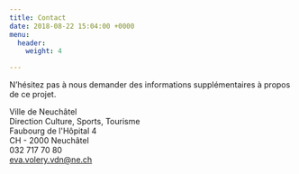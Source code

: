 ```yaml
---
title: Contact
date: 2018-08-22 15:04:00 +0000
menu:
  header:
    weight: 4

---
```

N’hésitez pas à nous demander des informations supplémentaires à propos de ce projet.

Ville de Neuchâtel  
Direction Culture, Sports, Tourisme  
Faubourg de l'Hôpital 4  
CH - 2000 Neuchâtel  
032 717 70 80  
[eva.volery.vdn@ne.ch](mailto:lena.brina@ne.ch)